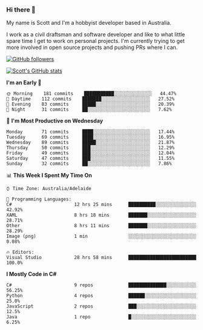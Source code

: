### Hi there 👋

My name is Scott and I'm a hobbyist developer based in Australia.

I work as a civil draftsman and software developer and like to what little spare time I get to work on personal projects. I'm currently trying to get more involved in open source projects and pushing PRs where I can. 

[![GitHub followers](https://img.shields.io/github/followers/puppetsw?label=Follow&style=social)](https://github.com/puppetsw?tab=followers)

[![Scott's GitHub stats](https://github-readme-stats.vercel.app/api?username=puppetsw&show_icons=true&theme=dark)](https://github.com/anuraghazra/github-readme-stats)

<!--START_SECTION:waka-->
**I'm an Early 🐤** 

```text
🌞 Morning    181 commits    ███████████░░░░░░░░░░░░░░   44.47% 
🌆 Daytime    112 commits    ███████░░░░░░░░░░░░░░░░░░   27.52% 
🌃 Evening    83 commits     █████░░░░░░░░░░░░░░░░░░░░   20.39% 
🌙 Night      31 commits     ██░░░░░░░░░░░░░░░░░░░░░░░   7.62%

```
📅 **I'm Most Productive on Wednesday** 

```text
Monday       71 commits     ████░░░░░░░░░░░░░░░░░░░░░   17.44% 
Tuesday      69 commits     ████░░░░░░░░░░░░░░░░░░░░░   16.95% 
Wednesday    89 commits     █████░░░░░░░░░░░░░░░░░░░░   21.87% 
Thursday     50 commits     ███░░░░░░░░░░░░░░░░░░░░░░   12.29% 
Friday       49 commits     ███░░░░░░░░░░░░░░░░░░░░░░   12.04% 
Saturday     47 commits     ███░░░░░░░░░░░░░░░░░░░░░░   11.55% 
Sunday       32 commits     ██░░░░░░░░░░░░░░░░░░░░░░░   7.86%

```


📊 **This Week I Spent My Time On** 

```text
⌚︎ Time Zone: Australia/Adelaide

💬 Programming Languages: 
C#                       12 hrs 25 mins      ██████████░░░░░░░░░░░░░░░   42.92% 
XAML                     8 hrs 18 mins       ███████░░░░░░░░░░░░░░░░░░   28.71% 
Other                    8 hrs 11 mins       ███████░░░░░░░░░░░░░░░░░░   28.29% 
Image (png)              1 min               ░░░░░░░░░░░░░░░░░░░░░░░░░   0.08%

🔥 Editors: 
Visual Studio            28 hrs 58 mins      █████████████████████████   100.0%

```

**I Mostly Code in C#** 

```text
C#                       9 repos             ██████████████░░░░░░░░░░░   56.25% 
Python                   4 repos             ██████░░░░░░░░░░░░░░░░░░░   25.0% 
JavaScript               2 repos             ███░░░░░░░░░░░░░░░░░░░░░░   12.5% 
Java                     1 repo              █░░░░░░░░░░░░░░░░░░░░░░░░   6.25%

```



<!--END_SECTION:waka-->

<!--
**puppetsw/puppetsw** is a ✨ _special_ ✨ repository because its `README.md` (this file) appears on your GitHub profile.

Here are some ideas to get you started:

- 🔭 I’m currently working on ...
- 🌱 I’m currently learning ...
- 👯 I’m looking to collaborate on ...
- 🤔 I’m looking for help with ...
- 💬 Ask me about ...
- 📫 How to reach me: ...
- 😄 Pronouns: ...
- ⚡ Fun fact: ...
-->
